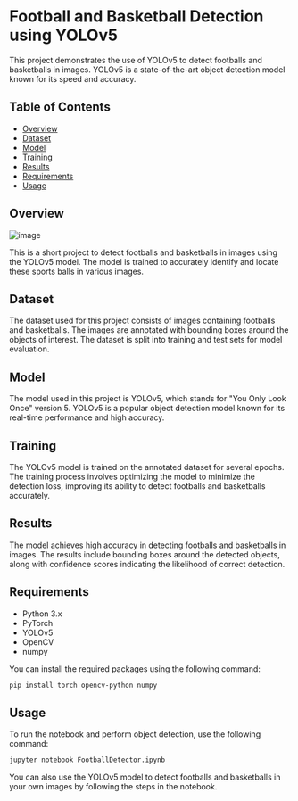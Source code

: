 # Football and Basketball Detection using YOLOv5

This project demonstrates the use of YOLOv5 to detect footballs and basketballs in images. YOLOv5 is a state-of-the-art object detection model known for its speed and accuracy.

## Table of Contents

- [Overview](#overview)
- [Dataset](#dataset)
- [Model](#model)
- [Training](#training)
- [Results](#results)
- [Requirements](#requirements)
- [Usage](#usage)

## Overview
![image](https://github.com/tyl-99/football-basketball-detector/assets/71328888/7b193242-5e21-4f0b-b31d-5ff96a3ecc1d)


This is a short project to detect footballs and basketballs in images using the YOLOv5 model. The model is trained to accurately identify and locate these sports balls in various images.

## Dataset

The dataset used for this project consists of images containing footballs and basketballs. The images are annotated with bounding boxes around the objects of interest. The dataset is split into training and test sets for model evaluation.

## Model

The model used in this project is YOLOv5, which stands for "You Only Look Once" version 5. YOLOv5 is a popular object detection model known for its real-time performance and high accuracy.

## Training

The YOLOv5 model is trained on the annotated dataset for several epochs. The training process involves optimizing the model to minimize the detection loss, improving its ability to detect footballs and basketballs accurately.

## Results

The model achieves high accuracy in detecting footballs and basketballs in images. The results include bounding boxes around the detected objects, along with confidence scores indicating the likelihood of correct detection.

## Requirements

- Python 3.x
- PyTorch
- YOLOv5
- OpenCV
- numpy

You can install the required packages using the following command:

```bash
pip install torch opencv-python numpy
```

## Usage

To run the notebook and perform object detection, use the following command:

```bash
jupyter notebook FootballDetector.ipynb
```

You can also use the YOLOv5 model to detect footballs and basketballs in your own images by following the steps in the notebook.
